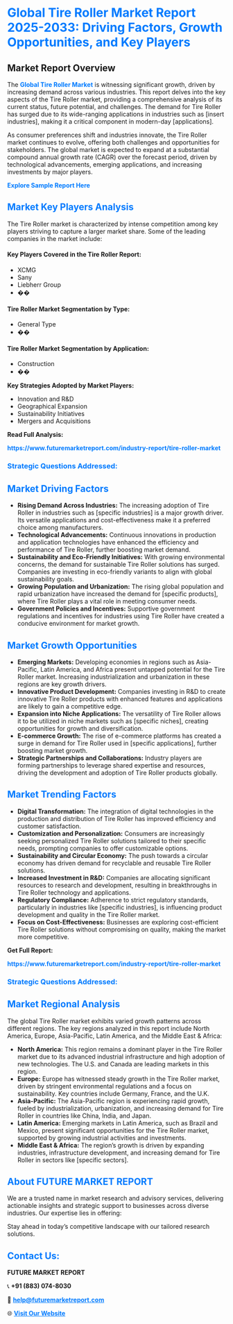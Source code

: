 <h1 style="color: #007BFF;">Global Tire Roller Market Report 2025-2033: Driving Factors, Growth Opportunities, and Key Players</h1>

<section id="overview">
<h2>Market Report Overview</h2>
<p>The <a href="https://www.futuremarketreport.com/industry-report/tire-roller-market" style="color: #007BFF; text-decoration: none;"><strong>Global Tire Roller Market</strong></a> is witnessing significant growth, driven by increasing demand across various industries. This report delves into the key aspects of the Tire Roller market, providing a comprehensive analysis of its current status, future potential, and challenges. The demand for Tire Roller has surged due to its wide-ranging applications in industries such as [insert industries], making it a critical component in modern-day [applications].</p>
<p>As consumer preferences shift and industries innovate, the Tire Roller market continues to evolve, offering both challenges and opportunities for stakeholders. The global market is expected to expand at a substantial compound annual growth rate (CAGR) over the forecast period, driven by technological advancements, emerging applications, and increasing investments by major players.</p>
</section>

<section id="overview">
<p><a href="https://www.futuremarketreport.com/request-sample/reportId=113800" style="color: #007BFF; text-decoration: none;"><strong>Explore Sample Report Here</strong></a></p>
</section>

<section id="key-players">
<h2 style="color: #007BFF;">Market Key Players Analysis</h2>
<p>The Tire Roller market is characterized by intense competition among key players striving to capture a larger market share. Some of the leading companies in the market include:</p>
<h4>Key Players Covered in the Tire Roller Report:</h4>
<ul><li>XCMG</li><li>Sany</li><li>Liebherr Group</li><li>��</li></ul>
<h4>Tire Roller Market Segmentation by Type:</h4>
<ul><li>General Type</li><li>��</li></ul>

<h4>Tire Roller Market Segmentation by Application:</h4>
<ul><li>Construction</li><li>��</li></ul>
<p><strong>Key Strategies Adopted by Market Players:</strong></p>
<ul>
<li>Innovation and R&D</li>
<li>Geographical Expansion</li>
<li>Sustainability Initiatives</li>
<li>Mergers and Acquisitions</li>
</ul>
</section>

<section>
<p><strong>Read Full Analysis: </strong></p><a href="https://www.futuremarketreport.com/industry-report/tire-roller-market" style="color: #007BFF; text-decoration: none;"><strong>https://www.futuremarketreport.com/industry-report/tire-roller-market</strong></a>
<h3 style="color: #007BFF;">Strategic Questions Addressed:</h3>
</section>

<section id="driving-factors">
<h2 style="color: #007BFF;">Market Driving Factors</h2>
<ul>
<li><strong>Rising Demand Across Industries:</strong> The increasing adoption of Tire Roller in industries such as [specific industries] is a major growth driver. Its versatile applications and cost-effectiveness make it a preferred choice among manufacturers.</li>
<li><strong>Technological Advancements:</strong> Continuous innovations in production and application technologies have enhanced the efficiency and performance of Tire Roller, further boosting market demand.</li>
<li><strong>Sustainability and Eco-Friendly Initiatives:</strong> With growing environmental concerns, the demand for sustainable Tire Roller solutions has surged. Companies are investing in eco-friendly variants to align with global sustainability goals.</li>
<li><strong>Growing Population and Urbanization:</strong> The rising global population and rapid urbanization have increased the demand for [specific products], where Tire Roller plays a vital role in meeting consumer needs.</li>
<li><strong>Government Policies and Incentives:</strong> Supportive government regulations and incentives for industries using Tire Roller have created a conducive environment for market growth.</li>
</ul>
</section>

<section id="growth-opportunities">
<h2 style="color: #007BFF;">Market Growth Opportunities</h2>
<ul>
<li><strong>Emerging Markets:</strong> Developing economies in regions such as Asia-Pacific, Latin America, and Africa present untapped potential for the Tire Roller market. Increasing industrialization and urbanization in these regions are key growth drivers.</li>
<li><strong>Innovative Product Development:</strong> Companies investing in R&D to create innovative Tire Roller products with enhanced features and applications are likely to gain a competitive edge.</li>
<li><strong>Expansion into Niche Applications:</strong> The versatility of Tire Roller allows it to be utilized in niche markets such as [specific niches], creating opportunities for growth and diversification.</li>
<li><strong>E-commerce Growth:</strong> The rise of e-commerce platforms has created a surge in demand for Tire Roller used in [specific applications], further boosting market growth.</li>
<li><strong>Strategic Partnerships and Collaborations:</strong> Industry players are forming partnerships to leverage shared expertise and resources, driving the development and adoption of Tire Roller products globally.</li>
</ul>
</section>

<section id="trending-factors">
<h2 style="color: #007BFF;">Market Trending Factors</h2>
<ul>
<li><strong>Digital Transformation:</strong> The integration of digital technologies in the production and distribution of Tire Roller has improved efficiency and customer satisfaction.</li>
<li><strong>Customization and Personalization:</strong> Consumers are increasingly seeking personalized Tire Roller solutions tailored to their specific needs, prompting companies to offer customizable options.</li>
<li><strong>Sustainability and Circular Economy:</strong> The push towards a circular economy has driven demand for recyclable and reusable Tire Roller solutions.</li>
<li><strong>Increased Investment in R&D:</strong> Companies are allocating significant resources to research and development, resulting in breakthroughs in Tire Roller technology and applications.</li>
<li><strong>Regulatory Compliance:</strong> Adherence to strict regulatory standards, particularly in industries like [specific industries], is influencing product development and quality in the Tire Roller market.</li>
<li><strong>Focus on Cost-Effectiveness:</strong> Businesses are exploring cost-efficient Tire Roller solutions without compromising on quality, making the market more competitive.</li>
</ul>
</section>

<section>
<p><strong>Get Full Report: </strong></p><a href="https://www.futuremarketreport.com/industry-report/tire-roller-market" style="color: #007BFF; text-decoration: none;"><strong>https://www.futuremarketreport.com/industry-report/tire-roller-market</strong></a>
<h3 style="color: #007BFF;">Strategic Questions Addressed:</h3>
</section>


<section id="regional-analysis">
<h2 style="color: #007BFF;">Market Regional Analysis</h2>
<p>The global Tire Roller market exhibits varied growth patterns across different regions. The key regions analyzed in this report include North America, Europe, Asia-Pacific, Latin America, and the Middle East & Africa:</p>
<ul>
<li><strong>North America:</strong> This region remains a dominant player in the Tire Roller market due to its advanced industrial infrastructure and high adoption of new technologies. The U.S. and Canada are leading markets in this region.</li>
<li><strong>Europe:</strong> Europe has witnessed steady growth in the Tire Roller market, driven by stringent environmental regulations and a focus on sustainability. Key countries include Germany, France, and the U.K.</li>
<li><strong>Asia-Pacific:</strong> The Asia-Pacific region is experiencing rapid growth, fueled by industrialization, urbanization, and increasing demand for Tire Roller in countries like China, India, and Japan.</li>
<li><strong>Latin America:</strong> Emerging markets in Latin America, such as Brazil and Mexico, present significant opportunities for the Tire Roller market, supported by growing industrial activities and investments.</li>
<li><strong>Middle East & Africa:</strong> The region’s growth is driven by expanding industries, infrastructure development, and increasing demand for Tire Roller in sectors like [specific sectors].</li>
</ul>
</section>

<footer>
<h2 style="color: #007BFF;">About FUTURE MARKET REPORT</h2>
<p>We are a trusted name in market research and advisory services, delivering actionable insights and strategic support to businesses across diverse industries. Our expertise lies in offering:</p>

<p>Stay ahead in today’s competitive landscape with our tailored research solutions.</p>

<h2 style="color: #007BFF;">Contact Us:</h2>
<p><strong>FUTURE MARKET REPORT</strong></p>
<p>📞 <strong>+91 (883) 074-8030</strong></p>
<p>📧 <strong><a href="mailto:help@futuremarketreport.com" style="color: #007BFF;">help@futuremarketreport.com</a></strong></p>
<p>🌐 <strong><a href="https://www.futuremarketreport.com/" style="color: #007BFF;">Visit Our Website</a></strong></p>
</footer>